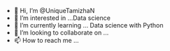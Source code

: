 - 👋 Hi, I’m @UniqueTamizhaN
- 👀 I’m interested in ...Data science
- 🌱 I’m currently learning ... Data science with Python
- 💞️ I’m looking to collaborate on ...
- 📫 How to reach me ...

<!---
UniqueTamizhaN/UniqueTamizhaN is a ✨ special ✨ repository because its `README.md` (this file) appears on your GitHub profile.
You can click the Preview link to take a look at your changes.
--->
